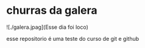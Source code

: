 # churras da galera


![./galera.jpag](Esse dia foi loco)

esse repositorio é uma teste do curso de git e github